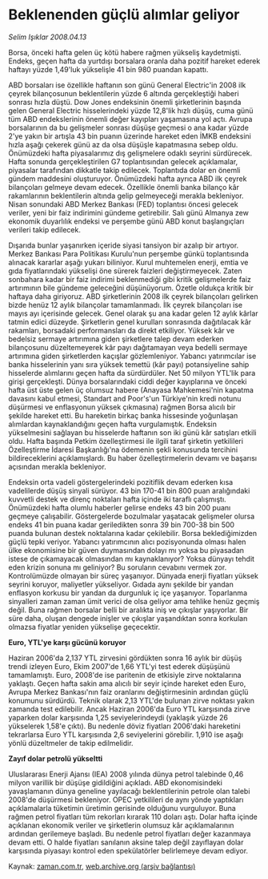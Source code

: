 # Beklenenden güçlü alımlar geliyor

*Selim Işıklar 2008.04.13*

<tr><td class="metin" colspan="2" style="padding-top: 20px; padding-left: 5px; padding-right: 10px;">Borsa, önceki hafta gelen üç kötü habere rağmen yükseliş kaydetmişti. Endeks, geçen hafta da yurtdışı borsalara oranla daha pozitif hareket ederek haftayı yüzde 1,49'luk yükselişle 41 bin 980 puandan kapattı.</td></tr><tr><td class="metin" colspan="2" style="padding-top: 20px; padding-left: 5px; padding-right: 10px;"><p>ABD borsaları ise özellikle haftanın son günü General Electric'in 2008 ilk çeyrek bilançosunun beklentilerin yüzde 6 altında gerçekleştiği haberi sonrası hızla düştü. Dow Jones endeksinin önemli şirketlerinin başında gelen General Electric hisselerindeki yüzde 12,8'lik hızlı düşüş, cuma günü tüm ABD endekslerinin önemli değer kayıpları yaşamasına yol açtı. Avrupa borsalarının da bu gelişmeler sonrası düşüşe geçmesi o ana kadar yüzde 2'ye yakın bir artışla 43 bin puanın üzerinde hareket eden İMKB endeksini hızla aşağı çekerek günü az da olsa düşüşle kapatmasına sebep oldu. Önümüzdeki hafta piyasalarımız dış gelişmelere odaklı seyrini sürdürecek. Hafta sonunda gerçekleştirilen G7 toplantısından gelecek açıklamalar, piyasalar tarafından dikkatle takip edilecek. Toplantıda dolar en önemli gündem maddesini oluşturuyor. Önümüzdeki hafta ayrıca ABD ilk çeyrek bilançoları gelmeye devam edecek. Özellikle önemli banka bilanço kâr rakamlarının beklentilerin altında gelip gelmeyeceği merakla bekleniyor. Nisan sonundaki ABD Merkez Bankası (FED) toplantısı öncesi gelecek veriler, yeni bir faiz indirimini gündeme getirebilir. Salı günü Almanya zew ekonomik duyarlılık endeksi ve perşembe günü ABD konut başlangıçları verileri takip edilecek. 
<p> Dışarıda bunlar yaşanırken içeride siyasi tansiyon bir azalıp bir artıyor. Merkez Bankası Para Politikası Kurulu'nun perşembe günkü toplantısında alınacak kararlar aşağı yukarı biliniyor. Kurul muhtemelen enerji, emtia ve gıda fiyatlarındaki yükselişi öne sürerek faizleri değiştirmeyecek. Zaten sonbahara kadar bir faiz indirimi beklenmediği gibi kritik gelişmelerde faiz artırımının bile gündeme geleceğini düşünüyorum. Özetle oldukça kritik bir haftaya daha giriyoruz. ABD şirketlerinin 2008 ilk çeyrek bilançoları gelirken bizde henüz 12 aylık bilançolar tamamlanmadı. İlk çeyrek bilançoları ise mayıs ayı içerisinde gelecek. Genel olarak şu ana kadar gelen 12 aylık kârlar tatmin edici düzeyde. Şirketlerin genel kurulları sonrasında dağıtılacak kâr rakamları, borsadaki performansları da direkt etkiliyor. Yüksek kâr ve bedelsiz sermaye artırımına giden şirketlere talep devam ederken bilançosunu düzeltemeyerek kâr payı dağıtamayan veya bedelli sermaye artırımına giden şirketlerden kaçışlar gözlemleniyor. Yabancı yatırımcılar ise banka hisselerinin yanı sıra yüksek temettü (kâr payı) potansiyeline sahip hisselerde alımlarını geçen hafta da sürdürdüler. Net 50 milyon YTL'lik para girişi gerçekleşti. Dünya borsalarındaki ciddi değer kayıplarına ve önceki hafta üst üste gelen üç olumsuz habere (Anayasa Mahkemesi'nin kapatma davasını kabul etmesi, Standart and Poor's'un Türkiye'nin kredi notunu düşürmesi ve enflasyonun yüksek çıkmasına) rağmen Borsa alıcılı bir şekilde hareket etti. Bu hareketin birkaç banka hissesinde yoğunlaşan alımlardan kaynaklandığını geçen hafta vurgulamıştık. Endeksin yükselmesini sağlayan bu hisselerde haftanın son iki günü kâr satışları etkili oldu. Hafta başında Petkim özelleştirmesi ile ilgili taraf şirketin yetkilileri Özelleştirme İdaresi Başkanlığı'na ödemenin şekli konusunda tercihini bildireceklerini açıklamışlardı. Bu haber özelleştirmelerin devamı ve başarısı açısından merakla bekleniyor.
<p> Endeksin orta vadeli göstergelerindeki pozitiflik devam ederken kısa vadelilerde düşüş sinyali sürüyor. 43 bin 170-41 bin 800 puan aralığındaki kuvvetli destek ve direnç noktaları hafta içinde iki taraflı çalışmıştı. Önümüzdeki hafta olumlu haberler gelirse endeks 43 bin 200 puanı geçmeye çalışabilir. Göstergelerde bozulmalar yaşatacak gelişmeler olursa endeks 41 bin puana kadar geriledikten sonra 39 bin 700-38 bin 500 puanda bulunan destek noktalarına kadar çekilebilir. Borsa beklediğimizden güçlü tepki veriyor. Yabancı yatırımcının alıcı pozisyonunda olması halen ülke ekonomisine bir güven duymasından dolayı mı yoksa bu piyasadan istese de çıkamayacak olmasından mı kaynaklanıyor? Yoksa dünyayı tehdit eden krizin sonuna mı geliniyor? Bu soruların cevabını vermek zor. Kontrolümüzde olmayan bir süreç yaşanıyor. Dünyada enerji fiyatları yüksek seyrini koruyor, maliyetler yükseliyor. Gıdada aynı şekilde bir yandan enflasyon korkusu bir yandan da durgunluk iç içe yaşanıyor. Toparlanma sinyalleri zaman zaman ümit verici de olsa geliyor ama tehlike henüz geçmiş değil. Buna rağmen borsalar belli bir aralıkta iniş ve çıkışlar yaşıyorlar. Bir süre daha, oluşan dengede inişler ve çıkışlar yaşandıktan sonra korkulan olmazsa fiyatlar yeniden yükselişe geçecektir.
<p><b>Euro, YTL'ye karşı gücünü koruyor</b>
<p>Haziran 2006'da 2,137 YTL zirvesini gördükten sonra 16 aylık bir düşüş trendi izleyen Euro, Ekim 2007'de 1,66 YTL'yi test ederek düşüşünü tamamlamıştı. Euro, 2008'de ise paritenin de etkisiyle zirve noktalarına yaklaştı. Geçen hafta sakin ama alıcılı bir seyir içinde hareket eden Euro, Avrupa Merkez Bankası'nın faiz oranlarını değiştirmesinin ardından güçlü konumunu sürdürdü. Teknik olarak 2,13 YTL'de bulunan zirve noktası yakın zamanda test edilebilir. Ancak Haziran 2006'da Euro YTL karşısında zirve yaparken dolar karşısında 1,25 seviyelerindeydi (yaklaşık yüzde 26 yükselerek 1,58'e çıktı). Bu nedenle döviz fiyatları 2006'daki hareketini tekrarlarsa Euro YTL karşısında 2,6 seviyelerini görebilir. 1,910 ise aşağı yönlü düzeltmeler de takip edilmelidir.
<p><b>Zayıf dolar petrolü yükseltti </b>
<p>Uluslararası Enerji Ajansı (IEA) 2008 yılında dünya petrol talebinde 0,46 milyon varillik bir düşüşe gidildiğini açıkladı. ABD ekonomisindeki yavaşlamanın dünya geneline yayılacağı beklentilerinin petrole olan talebi 2008'de düşürmesi bekleniyor. OPEC yetkilileri de aynı yönde yaptıkları açıklamalarla tüketimin üretimin gerisinde olduğunu vurguluyor. Buna rağmen petrol fiyatları tüm rekorları kırarak 110 doları aştı. Dolar hafta içinde açıklanan ekonomik veriler ve şirketlerin olumsuz kâr açıklamalarının ardından gerilemeye başladı. Bu nedenle petrol fiyatları değer kazanmaya devam etti. O halde fiyatları sanılanın aksine talep değil zayıflayan dolar karşısında piyasayı kontrol eden spekülatörler belirlemeye devam ediyor.<br/></p></p></p></p></p></p></p></td></tr>

Kaynak: [zaman.com.tr](http://zaman.com.tr/yazar.do?yazino=676511), [web.archive.org (arşiv bağlantısı)](http://web.archive.org/web/20080413180315/http://zaman.com.tr:80/yazar.do?yazino=676511)

